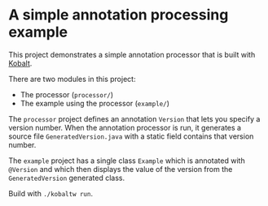 # A simple annotation processing example

This project demonstrates a simple annotation processor that is built with [Kobalt](http://beust.com/kobalt).

There are two modules in this project:

- The processor (`processor/`)
- The example using the processor (`example/`)

The `processor` project defines an annotation `Version` that lets you specify a version number. When the annotation processor is run, it generates a source file `GeneratedVersion.java` with a static field contains that version number.

The `example` project has a single class `Example` which is annotated with `@Version` and which then displays the value of the version from the `GeneratedVersion` generated class.

Build with `./kobaltw run`.
